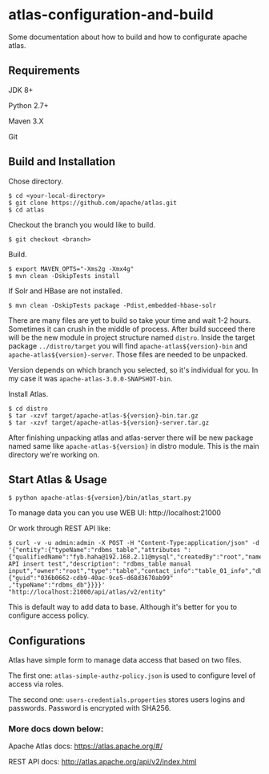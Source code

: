 # atlas-configuration-and-build
Some documentation about how to build and how to configurate apache atlas.


## Requirements
JDK 8+

Python 2.7+

Maven 3.X

Git

## Build and Installation

Chose directory.

  ```
  $ cd <your-local-directory>  
  $ git clone https://github.com/apache/atlas.git
  $ cd atlas
  ```

Checkout the branch you would like to build.

  ```
  $ git checkout <branch>
  ```

Build.

  ```
  $ export MAVEN_OPTS="-Xms2g -Xmx4g"
  $ mvn clean -DskipTests install
  ```

If Solr and HBase are not installed.

  ```
  $ mvn clean -DskipTests package -Pdist,embedded-hbase-solr
  ```

There are many files are yet to build so take your time and wait 1-2 hours. Sometimes it can crush in the middle of process.
After build succeed there will be the new module in project structure named ``distro``. Inside the target package ``../distro/target`` you will find ``apache-atlas${version}-bin`` and ``apache-atlas${version}-server``.
Those files are needed to be unpacked.

Version depends on which branch you selected, so it's individual for you. In my case it was ``apache-atlas-3.0.0-SNAPSHOT-bin``.


Install Atlas.

  ```
  $ cd distro
  $ tar -xzvf target/apache-atlas-${version}-bin.tar.gz
  $ tar -xzvf target/apache-atlas-${version}-server.tar.gz
  ```

After finishing unpacking atlas and atlas-server there will be new package named same like ``apache-atlas-${version}`` in distro module.
This is the main directory we're working on.

## Start Atlas & Usage

  ```
  $ python apache-atlas-${version}/bin/atlas_start.py
  ```
To manage data you can you use WEB UI:
http://localhost:21000

Or work through REST API like:

```
$ curl -v -u admin:admin -X POST -H "Content-Type:application/json" -d '{"entity":{"typeName":"rdbms_table","attributes ":{"qualifiedName":"fyb.haha@192.168.2.11@mysql","createdBy":"root","name":"haha","comment":"rdbms_table API insert test","description": "rdbms_table manual input","owner":"root","type":"table","contact_info":"table_01_info","db":{"guid":"036b0662-cdb9-40ac-9ce5-d68d3670ab99" ,"typeName":"rdbms_db"}}}}' "http://localhost:21000/api/atlas/v2/entity"
```

This is default way to add data to base. Although it's better for you to configure access policy.


## Configurations

Atlas have simple form to manage data access that based on two files.

The first one:
``atlas-simple-authz-policy.json``
is used to configure level of access via roles.

The second one: 
``users-credentials.properties``
stores users logins and passwords. Password is encrypted with SHA256. 

### More docs down below:

Apache Atlas docs: https://atlas.apache.org/#/

REST API docs: http://atlas.apache.org/api/v2/index.html

